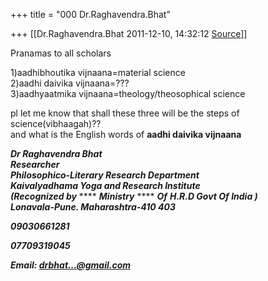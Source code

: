 +++
title = "000 Dr.Raghavendra.Bhat"

+++
[[Dr.Raghavendra.Bhat	2011-12-10, 14:32:12 [Source](https://groups.google.com/g/bvparishat/c/I6dqf20fVTs)]]



Pranamas to all scholars  
  
1)aadhibhoutika vijnaana=material science  
2)aadhi daivika vijnaana=???  
3)aadhyaatmika vijnaana=theology/theosophical science  
  
pl let me know that shall these three will be the steps of science(vibhaagah)??  
and what is the English words of **aadhi daivika vijnaana**  
  
  
  
  

***Dr Raghavendra Bhat  
Researcher  
Philosophico-Literary Research Department  
Kaivalyadhama Yoga and Research Institute  
(Recognized by*** **** ***Ministry*** **** ***Of*** ***H.R.D Govt Of India )  
Lonavala-Pune. Maharashtra-410 403***

***09030661281***

***07709319045***

***Email: [drbhat...@gmail.com]()***

  

